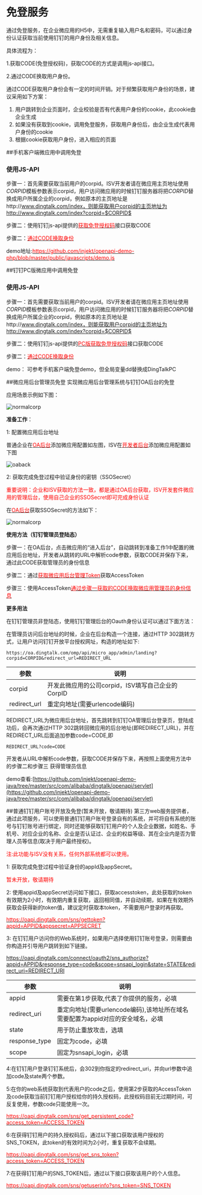 # 免登服务

通过免登服务，在企业微应用的H5中，无需重复输入用户名和密码，可以通过身份认证获取当前使用钉钉的用户身份及相关信息。

具体流程为：

1.获取CODE(免登授权码)，获取CODE的方式是调用js-api接口。

2.通过CODE换取用户身份。


通过CODE获取用户身份会有一定的时间开销。对于频繁获取用户身份的场景，建议采用如下方案：

1. 用户跳转到企业页面时，企业校验是否有代表用户身份的cookie，此cookie由企业生成
2. 如果没有获取到cookie，调用免登服务，获取用户身份后，由企业生成代表用户身份的cookie
3. 根据cookie获取用户身份，进入相应的页面

##手机客户端微应用中调用免登

### 使用JS-API

步骤一：首先需要获取当前用户的corpid。ISV开发者请在微应用主页地址使用$CORPID$模板参数表示corpid，用户访问微应用的时候钉钉服务器将把$CORPID$替换成用户所属企业的corpid，例如原本的主页地址是http://www.dingtalk.com/index，则能获取用户corpid的主页地址为http://www.dingtalk.com/index?corpid=$CORPID$

步骤二：使用钉钉js-api提供的[<font color=red >获取免登授权码</font>](#获取免登授权码)接口获取CODE

步骤二：[<font color=red >通过CODE换取身份</font>](#通过code换取用户身份)

demo地址:[<font color=red >https://github.com/injekt/openapi-demo-php/blob/master/public/javascripts/demo.js</font>](https://github.com/injekt/openapi-demo-php/blob/master/public/javascripts/demo.js)


##钉钉PC版微应用中调用免登

### 使用JS-API

步骤一：首先需要获取当前用户的corpid。ISV开发者请在微应用主页地址使用$CORPID$模板参数表示corpid，用户访问微应用的时候钉钉服务器将把$CORPID$替换成用户所属企业的corpid，例如原本的主页地址是http://www.dingtalk.com/index，则能获取用户corpid的主页地址为http://www.dingtalk.com/index?corpid=$CORPID$

步骤二：使用钉钉js-api提供的[<font color=red >PC版获取免登授权码</font>](#pc版获取免登授权码)接口获取CODE

步骤二：[<font color=red >通过CODE换取身份</font>](#通过code换取用户身份)

demo： 可参考手机客户端免登demo，但全局变量dd替换成DingTalkPC



##微应用后台管理员免登
实现微应用后台管理系统与钉钉OA后台的免登

应用场景示例如下图：

![normalcorp](https://img.alicdn.com/tps/TB1iw.4KFXXXXXoXFXXXXXXXXXX-594-302.png)

**准备工作**：

1: 配置微应用后台地址

普通企业在[<font color=red>OA后台</font>](https://oa.dingtalk.com/#/microApp/microAppList)添加微应用配置如左图，ISV在[<font color=red>开发者后台</font>](http://console.d.aliyun.com)添加微应用配置如下图

![oaback](https://img.alicdn.com/tps/TB15zWTKFXXXXcEXVXXXXXXXXXX-642-367.jpg)

2: 获取完成免登过程中验证身份的密钥（SSOSecret）

<font color=red >重要说明：企业和ISV获取的方法一致，都是通过OA后台获取，ISV开发套件微应用的管理后台，使用自己企业的SSOSecret即可完成身份认证</font>

在[<font color=red>OA后台</font>](https://oa.dingtalk.com/#/microApp/microAppSet)获取SSOSecret的方法如下：


![normalcorp](https://img.alicdn.com/tps/TB1y_xcKVXXXXa6XXXXXXXXXXXX-1084-621.jpg)



**使用方法（钉钉管理员登陆态）** 


步骤一：在OA后台，点击微应用的“进入后台”，自动跳转到准备工作1中配置的微应用后台地址，开发者从跳转的URL中解析code参数，获取CODE并保存下来，通过此CODE获取管理员的身份信息

步骤二：通过[<font color=red >获取微应用后台管理Token</font>](#获取微应用后台管理Token)获取AccessToken

步骤三：使用AccessToken[<font color=red >通过步骤一获取的CODE换取微应用管理员的身份信息</font>](#通过code换取微应用管理员的身份信息)


**更多用法**

在钉钉管理员非登陆态，使用钉钉管理后台的Oauth身份认证可以通过下面方法：

在管理员访问后台地址的时候，企业在后台构造一个连接，通过HTTP 302跳转方式，让用户访问钉钉开放平台授权网址，构造的地址如下:

`https://oa.dingtalk.com/omp/api/micro_app/admin/landing?corpid=CORPID&redirect_url=REDIRECT_URL`

参数 | 说明
---------- | ------
corpid | 开发此微应用的公司corpid，ISV填写自己企业的CorpID
redirect_url | 重定向地址(需要urlencode编码)


REDIRECT_URL为微应用后台地址，首先跳转到钉钉OA管理后台登录页，登陆成功后，会再次通过HTTP 302跳转回微应用的后台地址(即REDIRECT_URL)，并在REDIRECT_URL后面追加参数code=CODE,即

`REDIRECT_URL?code=CODE`

开发者从URL中解析code参数，获取CODE并保存下来，再按照上面使用方法中的步骤二和步骤三 获得管理员信息

demo查看:[https://github.com/injekt/openapi-demo-java/tree/master/src/com/alibaba/dingtalk/openapi/servlet](https://github.com/injekt/openapi-demo-java/tree/master/src/com/alibaba/dingtalk/openapi/servlet)

##普通钉钉用户账号开放及免登(暂未开放，敬请期待)
第三方web服务提供者，通过此项服务，可以使用普通钉钉用户账号登录自有的系统，并可将自有系统的账号与钉钉账号进行绑定，同时还能够获取钉钉用户的个人及企业数据，如姓名、手机号、对应企业的名称、企业是否认证过、企业的权益等级、其在企业内是否为管理人员等信息(取决于用户最终授权)。

<font color=red >注:此功能与ISV没有关系，任何外部系统都可以使用。</font>

1: 获取完成免登过程中验证身份的appId及appSecret。

<font color=red >暂未开放，敬请期待</font>

2: 使用appid及appSecret访问如下接口，获取accesstoken，此处获取的token有效期为2小时，有效期内重复获取，返回相同值，并自动续期，如果在有效期外获取会获得新的token值，建议定时获取本token，不需要用户登录时再获取。

[<font color=red >https://oapi.dingtalk.com/sns/gettoken?appid=APPID&appsecret=APPSECRET</font>](#获取钉钉开放应用的access_token)

3: 在钉钉用户访问你的Web系统时，如果用户选择使用钉钉账号登录，则需要由你构造并引导用户跳转到如下链接。

https://oapi.dingtalk.com/connect/oauth2/sns_authorize?appid=APPID&response_type=code&scope=snsapi_login&state=STATE&redirect_uri=REDIRECT_URI

参数 | 说明
---------- | ------
appid | 需要在第1步获取,代表了你提供的服务，必填
redirect_uri | 重定向地址(需要urlencode编码),该地址所在域名需要配置为appid对应的安全域名，必填
state | 用于防止重放攻击，选填
response_type | 固定为code，必填
scope | 固定为snsapi_login，必填

4:在钉钉用户登录钉钉系统后，会302到你指定的redirect_uri，并向url参数中追加code及state两个参数。

5:在你的web系统获取到代表用户的code之后，使用第2步获取的AccessToken及code获取当前钉钉用户授权给你的持久授权码，此授权码目前无过期时间，可反复使用，参数code只能使用一次。

[<font color=red >https://oapi.dingtalk.com/sns/get_persistent_code?access_token=ACCESS_TOKEN</font>](#获取用户授权的持久授权码)

6:在获得钉钉用户的持久授权码后，通过以下接口获取该用户授权的SNS_TOKEN，此token的有效时间为2小时，重复获取不会续期。

[<font color=red >https://oapi.dingtalk.com/sns/get_sns_token?access_token=ACCESS_TOKEN</font>](#获取用户授权的sns_token)

7:在获得钉钉用户的SNS_TOKEN后，通过以下接口获取该用户的个人信息。

[<font color=red >https://oapi.dingtalk.com/sns/getuserinfo?sns_token=SNS_TOKEN</font>](#获取用户授权的个人信息)
